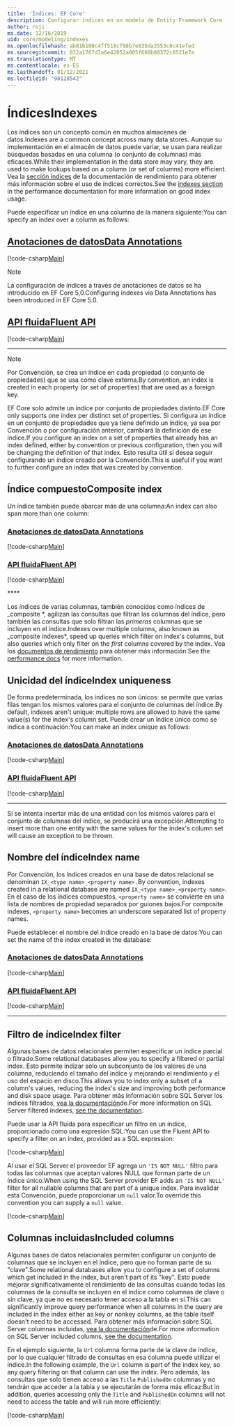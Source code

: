 ```yaml
---
title: 'Índices: EF Core'
description: Configurar índices en un modelo de Entity Framework Core
author: roji
ms.date: 12/16/2019
uid: core/modeling/indexes
ms.openlocfilehash: ab81b108c4ff518cf98b7e835da3553c0c41efed
ms.sourcegitcommit: 032a1767d7a6e42052a005f660b80372c6521e7e
ms.translationtype: MT
ms.contentlocale: es-ES
ms.lasthandoff: 01/12/2021
ms.locfileid: "98128542"
---
```

# <a name="indexes"></a><span data-ttu-id="4064a-103">Índices</span><span class="sxs-lookup"><span data-stu-id="4064a-103">Indexes</span></span>

<span data-ttu-id="4064a-104">Los índices son un concepto común en muchos almacenes de datos.</span><span class="sxs-lookup"><span data-stu-id="4064a-104">Indexes are a common concept across many data stores.</span></span> <span data-ttu-id="4064a-105">Aunque su implementación en el almacén de datos puede variar, se usan para realizar búsquedas basadas en una columna (o conjunto de columnas) más eficaces.</span><span class="sxs-lookup"><span data-stu-id="4064a-105">While their implementation in the data store may vary, they are used to make lookups based on a column (or set of columns) more efficient.</span></span> <span data-ttu-id="4064a-106">Vea la [sección índices](xref:core/performance/efficient-querying#use-indexes-properly) de la documentación de rendimiento para obtener más información sobre el uso de índices correctos.</span><span class="sxs-lookup"><span data-stu-id="4064a-106">See the [indexes section](xref:core/performance/efficient-querying#use-indexes-properly) in the performance documentation for more information on good index usage.</span></span>

<span data-ttu-id="4064a-107">Puede especificar un índice en una columna de la manera siguiente:</span><span class="sxs-lookup"><span data-stu-id="4064a-107">You can specify an index over a column as follows:</span></span>

## <a name="data-annotations"></a>[<span data-ttu-id="4064a-108">Anotaciones de datos</span><span class="sxs-lookup"><span data-stu-id="4064a-108">Data Annotations</span></span>](#tab/data-annotations)

[!code-csharp[Main](../../../samples/core/Modeling/DataAnnotations/Index.cs?name=Index&highlight=1)]

> [!NOTE]
> <span data-ttu-id="4064a-109">La configuración de índices a través de anotaciones de datos se ha introducido en EF Core 5,0.</span><span class="sxs-lookup"><span data-stu-id="4064a-109">Configuring indexes via Data Annotations has been introduced in EF Core 5.0.</span></span>

## <a name="fluent-api"></a>[<span data-ttu-id="4064a-110">API fluida</span><span class="sxs-lookup"><span data-stu-id="4064a-110">Fluent API</span></span>](#tab/fluent-api)

[!code-csharp[Main](../../../samples/core/Modeling/FluentAPI/Index.cs?name=Index&highlight=4)]

***

> [!NOTE]
> <span data-ttu-id="4064a-111">Por Convención, se crea un índice en cada propiedad (o conjunto de propiedades) que se usa como clave externa.</span><span class="sxs-lookup"><span data-stu-id="4064a-111">By convention, an index is created in each property (or set of properties) that are used as a foreign key.</span></span>
>
> <span data-ttu-id="4064a-112">EF Core solo admite un índice por conjunto de propiedades distinto.</span><span class="sxs-lookup"><span data-stu-id="4064a-112">EF Core only supports one index per distinct set of properties.</span></span> <span data-ttu-id="4064a-113">Si configura un índice en un conjunto de propiedades que ya tiene definido un índice, ya sea por Convención o por configuración anterior, cambiará la definición de ese índice.</span><span class="sxs-lookup"><span data-stu-id="4064a-113">If you configure an index on a set of properties that already has an index defined, either by convention or previous configuration, then you will be changing the definition of that index.</span></span> <span data-ttu-id="4064a-114">Esto resulta útil si desea seguir configurando un índice creado por la Convención.</span><span class="sxs-lookup"><span data-stu-id="4064a-114">This is useful if you want to further configure an index that was created by convention.</span></span>

## <a name="composite-index"></a><span data-ttu-id="4064a-115">Índice compuesto</span><span class="sxs-lookup"><span data-stu-id="4064a-115">Composite index</span></span>

<span data-ttu-id="4064a-116">Un índice también puede abarcar más de una columna:</span><span class="sxs-lookup"><span data-stu-id="4064a-116">An index can also span more than one column:</span></span>

### <a name="data-annotations"></a>[<span data-ttu-id="4064a-117">Anotaciones de datos</span><span class="sxs-lookup"><span data-stu-id="4064a-117">Data Annotations</span></span>](#tab/data-annotations)

[!code-csharp[Main](../../../samples/core/Modeling/DataAnnotations/IndexComposite.cs?name=Composite&highlight=1)]

### <a name="fluent-api"></a>[<span data-ttu-id="4064a-118">API fluida</span><span class="sxs-lookup"><span data-stu-id="4064a-118">Fluent API</span></span>](#tab/fluent-api)

[!code-csharp[Main](../../../samples/core/Modeling/FluentAPI/IndexComposite.cs?name=Composite&highlight=4)]

<span data-ttu-id="4064a-119">\*\*_</span><span class="sxs-lookup"><span data-stu-id="4064a-119">\*\*_</span></span>

<span data-ttu-id="4064a-120">Los índices de varias columnas, también conocidos como índices de _composite \*, agilizan las consultas que filtran las columnas del índice, pero también las consultas que solo filtran las *primeras* columnas que se incluyen en el índice.</span><span class="sxs-lookup"><span data-stu-id="4064a-120">Indexes over multiple columns, also known as _composite indexes\*, speed up queries which filter on index's columns, but also queries which only filter on the *first* columns covered by the index.</span></span> <span data-ttu-id="4064a-121">Vea los [documentos de rendimiento](xref:core/performance/efficient-querying#use-indexes-properly) para obtener más información.</span><span class="sxs-lookup"><span data-stu-id="4064a-121">See the [performance docs](xref:core/performance/efficient-querying#use-indexes-properly) for more information.</span></span>

## <a name="index-uniqueness"></a><span data-ttu-id="4064a-122">Unicidad del índice</span><span class="sxs-lookup"><span data-stu-id="4064a-122">Index uniqueness</span></span>

<span data-ttu-id="4064a-123">De forma predeterminada, los índices no son únicos: se permite que varias filas tengan los mismos valores para el conjunto de columnas del índice.</span><span class="sxs-lookup"><span data-stu-id="4064a-123">By default, indexes aren't unique: multiple rows are allowed to have the same value(s) for the index's column set.</span></span> <span data-ttu-id="4064a-124">Puede crear un índice único como se indica a continuación:</span><span class="sxs-lookup"><span data-stu-id="4064a-124">You can make an index unique as follows:</span></span>

### <a name="data-annotations"></a>[<span data-ttu-id="4064a-125">Anotaciones de datos</span><span class="sxs-lookup"><span data-stu-id="4064a-125">Data Annotations</span></span>](#tab/data-annotations)

[!code-csharp[Main](../../../samples/core/Modeling/DataAnnotations/IndexUnique.cs?name=IndexUnique&highlight=1)]

### <a name="fluent-api"></a>[<span data-ttu-id="4064a-126">API fluida</span><span class="sxs-lookup"><span data-stu-id="4064a-126">Fluent API</span></span>](#tab/fluent-api)

[!code-csharp[Main](../../../samples/core/Modeling/FluentAPI/IndexUnique.cs?name=IndexUnique&highlight=5)]

***

<span data-ttu-id="4064a-127">Si se intenta insertar más de una entidad con los mismos valores para el conjunto de columnas del índice, se producirá una excepción.</span><span class="sxs-lookup"><span data-stu-id="4064a-127">Attempting to insert more than one entity with the same values for the index's column set will cause an exception to be thrown.</span></span>

## <a name="index-name"></a><span data-ttu-id="4064a-128">Nombre del índice</span><span class="sxs-lookup"><span data-stu-id="4064a-128">Index name</span></span>

<span data-ttu-id="4064a-129">Por Convención, los índices creados en una base de datos relacional se denominan `IX_<type name>_<property name>` .</span><span class="sxs-lookup"><span data-stu-id="4064a-129">By convention, indexes created in a relational database are named `IX_<type name>_<property name>`.</span></span> <span data-ttu-id="4064a-130">En el caso de los índices compuestos, `<property name>` se convierte en una lista de nombres de propiedad separados por guiones bajos.</span><span class="sxs-lookup"><span data-stu-id="4064a-130">For composite indexes, `<property name>` becomes an underscore separated list of property names.</span></span>

<span data-ttu-id="4064a-131">Puede establecer el nombre del índice creado en la base de datos:</span><span class="sxs-lookup"><span data-stu-id="4064a-131">You can set the name of the index created in the database:</span></span>

### <a name="data-annotations"></a>[<span data-ttu-id="4064a-132">Anotaciones de datos</span><span class="sxs-lookup"><span data-stu-id="4064a-132">Data Annotations</span></span>](#tab/data-annotations)

[!code-csharp[Main](../../../samples/core/Modeling/DataAnnotations/IndexName.cs?name=IndexName&highlight=1)]

### <a name="fluent-api"></a>[<span data-ttu-id="4064a-133">API fluida</span><span class="sxs-lookup"><span data-stu-id="4064a-133">Fluent API</span></span>](#tab/fluent-api)

[!code-csharp[Main](../../../samples/core/Modeling/FluentAPI/IndexName.cs?name=IndexName&highlight=5)]

***

## <a name="index-filter"></a><span data-ttu-id="4064a-134">Filtro de índice</span><span class="sxs-lookup"><span data-stu-id="4064a-134">Index filter</span></span>

<span data-ttu-id="4064a-135">Algunas bases de datos relacionales permiten especificar un índice parcial o filtrado.</span><span class="sxs-lookup"><span data-stu-id="4064a-135">Some relational databases allow you to specify a filtered or partial index.</span></span> <span data-ttu-id="4064a-136">Esto permite indizar solo un subconjunto de los valores de una columna, reduciendo el tamaño del índice y mejorando el rendimiento y el uso del espacio en disco.</span><span class="sxs-lookup"><span data-stu-id="4064a-136">This allows you to index only a subset of a column's values, reducing the index's size and improving both performance and disk space usage.</span></span> <span data-ttu-id="4064a-137">Para obtener más información sobre SQL Server los índices filtrados, [vea la documentación](/sql/relational-databases/indexes/create-filtered-indexes)de.</span><span class="sxs-lookup"><span data-stu-id="4064a-137">For more information on SQL Server filtered indexes, [see the documentation](/sql/relational-databases/indexes/create-filtered-indexes).</span></span>

<span data-ttu-id="4064a-138">Puede usar la API fluida para especificar un filtro en un índice, proporcionado como una expresión SQL:</span><span class="sxs-lookup"><span data-stu-id="4064a-138">You can use the Fluent API to specify a filter on an index, provided as a SQL expression:</span></span>

[!code-csharp[Main](../../../samples/core/Modeling/FluentAPI/IndexFilter.cs?name=IndexFilter&highlight=5)]

<span data-ttu-id="4064a-139">Al usar el SQL Server el proveedor EF agrega un `'IS NOT NULL'` filtro para todas las columnas que aceptan valores NULL que forman parte de un índice único.</span><span class="sxs-lookup"><span data-stu-id="4064a-139">When using the SQL Server provider EF adds an `'IS NOT NULL'` filter for all nullable columns that are part of a unique index.</span></span> <span data-ttu-id="4064a-140">Para invalidar esta Convención, puede proporcionar un `null` valor.</span><span class="sxs-lookup"><span data-stu-id="4064a-140">To override this convention you can supply a `null` value.</span></span>

[!code-csharp[Main](../../../samples/core/Modeling/FluentAPI/IndexNoFilter.cs?name=IndexNoFilter&highlight=6)]

## <a name="included-columns"></a><span data-ttu-id="4064a-141">Columnas incluidas</span><span class="sxs-lookup"><span data-stu-id="4064a-141">Included columns</span></span>

<span data-ttu-id="4064a-142">Algunas bases de datos relacionales permiten configurar un conjunto de columnas que se incluyen en el índice, pero que no forman parte de su "clave".</span><span class="sxs-lookup"><span data-stu-id="4064a-142">Some relational databases allow you to configure a set of columns which get included in the index, but aren't part of its "key".</span></span> <span data-ttu-id="4064a-143">Esto puede mejorar significativamente el rendimiento de las consultas cuando todas las columnas de la consulta se incluyen en el índice como columnas de clave o sin clave, ya que no es necesario tener acceso a la tabla en sí.</span><span class="sxs-lookup"><span data-stu-id="4064a-143">This can significantly improve query performance when all columns in the query are included in the index either as key or nonkey columns, as the table itself doesn't need to be accessed.</span></span> <span data-ttu-id="4064a-144">Para obtener más información sobre SQL Server columnas incluidas, [vea la documentación](/sql/relational-databases/indexes/create-indexes-with-included-columns)de.</span><span class="sxs-lookup"><span data-stu-id="4064a-144">For more information on SQL Server included columns, [see the documentation](/sql/relational-databases/indexes/create-indexes-with-included-columns).</span></span>

<span data-ttu-id="4064a-145">En el ejemplo siguiente, la `Url` columna forma parte de la clave de índice, por lo que cualquier filtrado de consultas en esa columna puede utilizar el índice.</span><span class="sxs-lookup"><span data-stu-id="4064a-145">In the following example, the `Url` column is part of the index key, so any query filtering on that column can use the index.</span></span> <span data-ttu-id="4064a-146">Pero además, las consultas que solo tienen acceso a las `Title` `PublishedOn` columnas y no tendrán que acceder a la tabla y se ejecutarán de forma más eficaz:</span><span class="sxs-lookup"><span data-stu-id="4064a-146">But in addition, queries accessing only the `Title` and `PublishedOn` columns will not need to access the table and will run more efficiently:</span></span>

[!code-csharp[Main](../../../samples/core/Modeling/FluentAPI/IndexInclude.cs?name=IndexInclude&highlight=5-9)]
